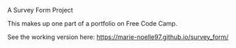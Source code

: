 A Survey Form Project

This makes up one part of a portfolio on Free Code Camp.

See the working version here:
https://marie-noelle97.github.io/survey_form/
